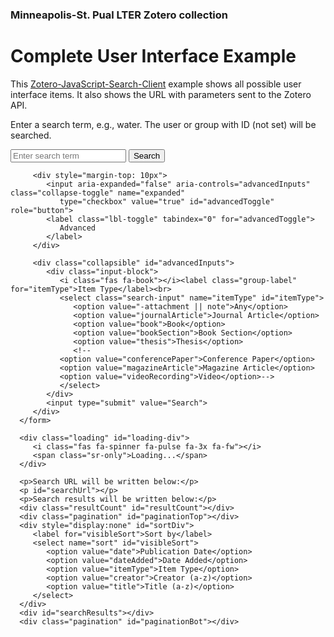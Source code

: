 ### Minneapolis-St. Pual LTER Zotero collection
<html lang="en">

<head>
   <title>Demo Zotero Search (max UI)</title>
   <meta charset="utf-8" />
   <link rel="stylesheet" href="https://maxcdn.bootstrapcdn.com/bootstrap/4.0.0/css/bootstrap.min.css"
      integrity="sha384-Gn5384xqQ1aoWXA+058RXPxPg6fy4IWvTNh0E263XmFcJlSAwiGgFAW/dAiS6JXm" crossorigin="anonymous">
   <link rel="stylesheet" href="https://use.fontawesome.com/releases/v5.3.1/css/all.css"
      integrity="sha384-mzrmE5qonljUremFsqc01SB46JvROS7bZs3IO2EmfFsd15uHvIt+Y8vEf7N7fWAU" crossorigin="anonymous">
   <link href="search.css" rel="stylesheet" type="text/css">
   <script src="https://unpkg.com/zotero-api-client"></script>
</head>

<body>
   <div class="container">
      <h1>Complete User Interface Example</h1>
      <p>This <a href="https://github.com/BLE-LTER/Zotero-JavaScript-Search-Client"
            rel="noopener">Zotero-JavaScript-Search-Client</a> example
         shows all possible user interface items. It also shows
         the URL with parameters sent to the Zotero API.</p>
      <p>Enter a search term, e.g., water. The user or group with ID <span id="displayId">(not set)</span> will be
         searched.</p>
      <form id="zoteroSearchForm" name="zoteroSearchForm">
         <input type="hidden" id="sort" name="sort" value="date">
         <input class="search-input" name="q" placeholder="Enter search term" type="text">
         <input type="submit" value="Search">

         <div style="margin-top: 10px">
            <input aria-expanded="false" aria-controls="advancedInputs" class="collapse-toggle" name="expanded"
               type="checkbox" value="true" id="advancedToggle" role="button">
            <label class="lbl-toggle" tabindex="0" for="advancedToggle">
               Advanced
            </label>
         </div>

         <div class="collapsible" id="advancedInputs">
            <div class="input-block">
               <i class="fas fa-book"></i><label class="group-label" for="itemType">Item Type</label><br>
               <select class="search-input" name="itemType" id="itemType">
                  <option value="-attachment || note">Any</option>
                  <option value="journalArticle">Journal Article</option>
                  <option value="book">Book</option>
                  <option value="bookSection">Book Section</option>
                  <option value="thesis">Thesis</option>
                  <!--
               <option value="conferencePaper">Conference Paper</option>
               <option value="magazineArticle">Magazine Article</option>
               <option value="videoRecording">Video</option>-->
               </select>
            </div>
            <input type="submit" value="Search">
         </div>
      </form>

      <div class="loading" id="loading-div">
         <i class="fas fa-spinner fa-pulse fa-3x fa-fw"></i>
         <span class="sr-only">Loading...</span>
      </div>

      <p>Search URL will be written below:</p>
      <p id="searchUrl"></p>
      <p>Search results will be written below:</p>
      <div class="resultCount" id="resultCount"></div>
      <div class="pagination" id="paginationTop"></div>
      <div style="display:none" id="sortDiv">
         <label for="visibleSort">Sort by</label>
         <select name="sort" id="visibleSort">
            <option value="date">Publication Date</option>
            <option value="dateAdded">Date Added</option>
            <option value="itemType">Item Type</option>
            <option value="creator">Creator (a-z)</option>
            <option value="title">Title (a-z)</option>
         </select>
      </div>
      <div id="searchResults"></div>
      <div class="pagination" id="paginationBot"></div>
   </div>
   <script>
   // UMD bundle creates `ZoteroApiClient` global object
      const { default: api } = ZoteroApiClient;
      const response = await api().library('user', 8674630).collections('47YTIFFL').items().get();
      const items = response.getData();
      console.log(items.map(i => i.title));
   </script>
</body>

</html>
